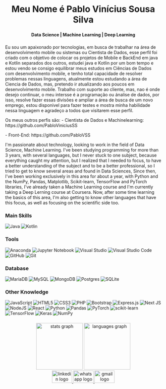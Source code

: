 <h1 align="center">Meu Nome é Pablo Vinícius Sousa Silva</h1>

###

<h4 align="center">Data Science | Machine Learning | Deep Learning </h4>

###


<p align="left">Eu sou um apaixonado por tecnologias, em busca de trabalhar na área de desenvolvimento mobile ou sistemas ou Cientista de Dados, esse perfil foi criado com o objetivo de colocar os projetos de Mobile e BackEnd em java e Kotlin separados dos outros, estudei java e Kotlin por um bom tempo e estou vendo se consigo equilibrar meus estudos em Ciências de Dados com desenvolvimento mobile, e tenho total capacidade de resolver problemas nessas linguagens, atualmente estou estudando a área de Ciencia de Dados, mas, pretendo ir atualizando aos poucos em desenvolvimento mobile. Trabalho com suporte ao cliente, mas, nao é onde desejo continuar, o meu intersse é a programação ou ánalise de dados, por isso, resolve fazer essas divisões e ampliar a área de busca de um novo emprego, estou disponivel para fazer testes e mostra minha habilidade nessa linguagem e agradeço a todos que visitarem esse perfil.</p>

<p> Os meus outros perfis são:
 - Cientista de Dados e Machinelearning: https://github.com/PabloViniciusSS </p>
 - Front-End: https://github.com/PabloVSS</p>

<p align="left">I'm passionate about technology, looking to work in the field of Data Science, Machine Learning.
I've been studying programming for more than 3 years, with several languages, but I never stuck to one subject, because everything caught my attention, but I realized that I needed to focus, to have a better understanding of the subject and to be a better professional, so I tried to get to know several areas and found in Data Sciences, Since then, I've been working exclusively in this area for about a year, with Python and the NumPy, Pandas, Matplotlib, Scikit-learn, TensorFlow and PyTorch libraries, I've already taken a Machine Learning course and I'm currently taking a Deep Lerning course at Coursera. Now, after some time learning the basics of this area, I'm also getting to know other languages that have this focus, as well as focusing on the scientific side too.</p>

###



### Main Skills
<div align="left">

![Java](https://img.shields.io/badge/java-%23ED8B00.svg?logo=java&logoColor=white)
![Kotlin](https://img.shields.io/badge/kotlin-%230095D5.svg?logo=kotlin&logoColor=white)

### Tools
![Anaconda](https://img.shields.io/badge/Anaconda-%2344A833.svg?logo=anaconda&logoColor=white)
![Jupyter Notebook](https://img.shields.io/badge/jupyter-%23FA0F00.svg?logo=jupyter&logoColor=white)
![Visual Studio](https://img.shields.io/badge/Visual%20Studio-5C2D91.svg?logo=visual-studio&logoColor=white)
![Visual Studio Code](https://img.shields.io/badge/Visual%20Studio%20Code-0078d7.svg?logo=visual-studio-code&logoColor=white)
![GitHub](https://img.shields.io/badge/github-%23121011.svg?logo=github&logoColor=white)
![Git](https://img.shields.io/badge/git-%23F05033.svg?logo=git&logoColor=white)

### Database
![MariaDB](https://img.shields.io/badge/MariaDB-003545?logo=mariadb&logoColor=white)
![MySQL](https://img.shields.io/badge/mysql-%2300f.svg?logo=mysql&logoColor=white)
![MongoDB](https://img.shields.io/badge/MongoDB-%234ea94b.svg?logo=mongodb&logoColor=white)
![Postgres](https://img.shields.io/badge/postgres-%23316192.svg?logo=postgresql&logoColor=white)
![SQLite](https://img.shields.io/badge/sqlite-%2307405e.svg?logo=sqlite&logoColor=white)





 ### Other Knowledge
![JavaScript](https://img.shields.io/badge/javascript-%23323330.svg?logo=javascript&logoColor=%23F7DF1E)
![HTML5](https://img.shields.io/badge/html5-%23E34F26.svg?logo=html5&logoColor=white)
![CSS3](https://img.shields.io/badge/css3-%231572B6.svg?logo=css3&logoColor=white)
![PHP](https://img.shields.io/badge/php-%23777BB4.svg?logo=php&logoColor=white)
![Bootstrap](https://img.shields.io/badge/bootstrap-%23563D7C.svg?logo=bootstrap&logoColor=white)
![Express.js](https://img.shields.io/badge/express.js-%23404d59.svg?logo=express&logoColor=%2361DAFB)
![Next JS](https://img.shields.io/badge/Next-black?logo=next.js&logoColor=white)
![NodeJS](https://img.shields.io/badge/node.js-6DA55F?logo=node.js&logoColor=white)
![React](https://img.shields.io/badge/react-%2320232a.svg?logo=react&logoColor=%2361DAFB)
![Python](https://img.shields.io/badge/python-3670A0?logo=python&logoColor=ffdd54)
![Pandas](https://img.shields.io/badge/pandas-%23150458.svg?logo=pandas&logoColor=white)
![PyTorch](https://img.shields.io/badge/PyTorch-%23EE4C2C.svg?logo=PyTorch&logoColor=white)
![scikit-learn](https://img.shields.io/badge/scikit--learn-%23F7931E.svg?logo=scikit-learn&logoColor=white) 
![TensorFlow](https://img.shields.io/badge/TensorFlow-%23FF6F00.svg?logo=TensorFlow&logoColor=white)
![Keras](https://img.shields.io/badge/Keras-%23D00000.svg?logo=Keras&logoColor=white)
![NumPy](https://img.shields.io/badge/numpy-%23013243.svg?logo=numpy&logoColor=white)

###

<div align="center">
  <img src="https://github-readme-stats.vercel.app/api?username=PabloViniciusSS&hide_title=false&hide_rank=false&show_icons=true&include_all_commits=true&count_private=true&disable_animations=false&theme=dracula&locale=en&hide_border=false&order=1" height="150" alt="stats graph"  />
  
  <img src="https://github-readme-stats.vercel.app/api/top-langs?username=PabloViniciusSS&locale=en&hide_title=false&layout=compact&card_width=320&langs_count=5&theme=dracula&hide_border=false&order=2" height="150" alt="languages graph"  />
</div>


<div align="center">
  <a href="https://www.linkedin.com/in/pabloviniciusss/" target="_blank">
    <img src="https://raw.githubusercontent.com/maurodesouza/profile-readme-generator/master/src/assets/icons/social/linkedin/default.svg" width="65" height="40" alt="linkedin logo"  />
  </a>
  <a href="https://api.whatsapp.com/send?phone=5562993296503" target="_blank">
    <img src="https://raw.githubusercontent.com/maurodesouza/profile-readme-generator/master/src/assets/icons/social/whatsapp/default.svg" width="65" height="40" alt="whatsapp logo"  />
  </a>
  <a href="https://mail.google.com/mail/u/0/#inbox" target="_blank">
    <img src="https://raw.githubusercontent.com/maurodesouza/profile-readme-generator/master/src/assets/icons/social/gmail/default.svg" width="65" height="40" alt="gmail logo"  />
  </a>
</div>

###
